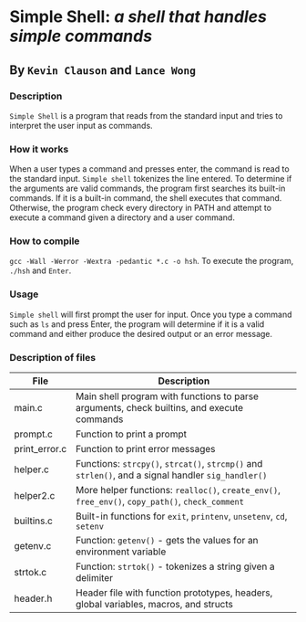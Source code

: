 Simple Shell: *a shell that handles simple commands*
====================================================
## By ``Kevin Clauson`` and ``Lance Wong``

### Description
``Simple Shell`` is a program that reads from the standard input and tries to interpret the user input as commands.

### How it works
When a user types a command and presses enter, the command is read to the standard input. ``Simple shell`` tokenizes the line entered. To determine if the arguments are valid commands, the program first searches its built-in commands. If it is a built-in command, the shell executes that command. Otherwise, the program check every directory in PATH and attempt to execute a command given a directory and a user command.

### How to compile
`gcc -Wall -Werror -Wextra -pedantic *.c -o hsh`. To execute the program, `./hsh` and `Enter`.

### Usage
``Simple shell`` will first prompt the user for input. Once you type a command such as ``ls`` and press Enter, the program will determine if it is a valid command and either produce the desired output or an error message.

### Description of files
| File | Description |
| --- | --- |
| main.c | Main shell program with functions to parse arguments, check builtins, and execute commands  |
| prompt.c | Function to print a prompt |
| print_error.c | Function to print error messages |
| helper.c | Functions: `strcpy()`, `strcat()`, `strcmp()` and `strlen()`, and a signal handler `sig_handler()` |
| helper2.c | More helper functions: `realloc()`, `create_env()`, `free_env()`, `copy_path()`, `check_comment` |
| builtins.c | Built-in functions for `exit`, `printenv`, `unsetenv`, `cd`, `setenv` |
| getenv.c | Function: `getenv()` - gets the values for an environment variable |
| strtok.c | Function: `strtok()` - tokenizes a string given a delimiter |
| header.h | Header file with function prototypes, headers, global variables, macros, and structs |
